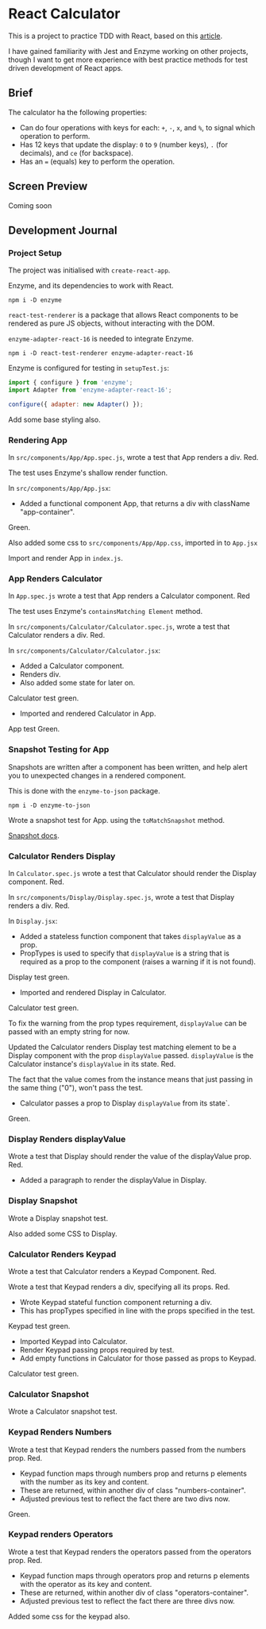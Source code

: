 # React Calculator

This is a project to practice TDD with React, based on this [article](https://testdriven.io/blog/tdd-with-react-jest-and-enzyme-part-one/).

I have gained familiarity with Jest and Enzyme working on other projects, though I want to get more experience with best practice methods for test driven development of React apps.

## Brief

The calculator ha the following properties:

- Can do four operations with keys for each: `+`, `-`, `x`, and `%`, to signal which operation to perform.
- Has 12 keys that update the display: `0` to `9` (number keys), `.` (for decimals), and `ce` (for backspace).
- Has an `=` (equals) key to perform the operation.

## Screen Preview

Coming soon

## Development Journal

### Project Setup

The project was initialised with `create-react-app`.

Enzyme, and its dependencies to work with React.

```shell
npm i -D enzyme
```

`react-test-renderer` is a package that allows React components to be rendered as pure JS objects, without interacting with the DOM.

`enzyme-adapter-react-16` is needed to integrate Enzyme.

```shell
npm i -D react-test-renderer enzyme-adapter-react-16
```

Enzyme is configured for testing in `setupTest.js`:

```js
import { configure } from 'enzyme';
import Adapter from 'enzyme-adapter-react-16';

configure({ adapter: new Adapter() });
```

Add some base styling also.

### Rendering App

In `src/components/App/App.spec.js`, wrote a test that App renders a div. Red.

The test uses Enzyme's shallow render function.

In `src/components/App/App.jsx`:

- Added a functional component App, that returns a div with className "app-container".

Green.

Also added some css to `src/components/App/App.css`, imported in to `App.jsx`

Import and render App in `index.js`.

### App Renders Calculator

In `App.spec.js` wrote a test that App renders a Calculator component. Red

The test uses Enzyme's `containsMatching Element` method.

In `src/components/Calculator/Calculator.spec.js`, wrote a test that Calculator renders a div. Red.

In `src/components/Calculator/Calculator.jsx`:

- Added a Calculator component.
- Renders div.
- Also added some state for later on.

Calculator test green.

- Imported and rendered Calculator in App.

App test Green.

### Snapshot Testing for App

Snapshots are written after a component has been written, and help alert you to unexpected changes in a rendered component.

This is done with the `enzyme-to-json` package.

```shell
npm i -D enzyme-to-json
```

Wrote a snapshot test for App. using the `toMatchSnapshot` method.

[Snapshot docs](https://jestjs.io/docs/en/snapshot-testing).

### Calculator Renders Display

In `Calculator.spec.js` wrote a test that Calculator should render the Display component. Red.

In `src/components/Display/Display.spec.js`, wrote a test that Display renders a div. Red.

In `Display.jsx`:

- Added a stateless function component that takes `displayValue` as a prop.
- PropTypes is used to specify that `displayValue` is a string that is required as a prop to the component (raises a warning if it is not found).

Display test green.

- Imported and rendered Display in Calculator.

Calculator test green.

To fix the warning from the prop types requirement, `displayValue` can be passed with an empty string for now.

Updated the Calculator renders Display test matching element to be a Display component with the prop `displayValue` passed. `displayValue` is the Calculator instance's `displayValue` in its state. Red.

The fact that the value comes from the instance means that just passing in the same thing ("0"), won't pass the test.

- Calculator passes a prop to Display `displayValue` from its state`.

Green.

### Display Renders displayValue

Wrote a test that Display should render the value of the displayValue prop. Red.

- Added a paragraph to render the displayValue in Display.

### Display Snapshot

Wrote a Display snapshot test.

Also added some CSS to Display.

### Calculator Renders Keypad

Wrote a test that Calculator renders a Keypad Component. Red.

Wrote a test that Keypad renders a div, specifying all its props. Red.

- Wrote Keypad stateful function component returning a div.
- This has propTypes specified in line with the props specified in the test.

Keypad test green.

- Imported Keypad into Calculator.
- Render Keypad passing props required by test.
- Add empty functions in Calculator for those passed as props to Keypad.

Calculator test green.

### Calculator Snapshot

Wrote a Calculator snapshot test.

### Keypad Renders Numbers

Wrote a test that Keypad renders the numbers passed from the numbers prop. Red.

- Keypad function maps through numbers prop and returns p elements with the number as its key and content.
- These are returned, within another div of class "numbers-container".
- Adjusted previous test to reflect the fact there are two divs now.

Green.

### Keypad renders Operators

Wrote a test that Keypad renders the operators passed from the operators prop. Red.

- Keypad function maps through operators prop and returns p elements with the operator as its key and content.
- These are returned, within another div of class "operators-container".
- Adjusted previous test to reflect the fact there are three divs now.

Added some css for the keypad also.